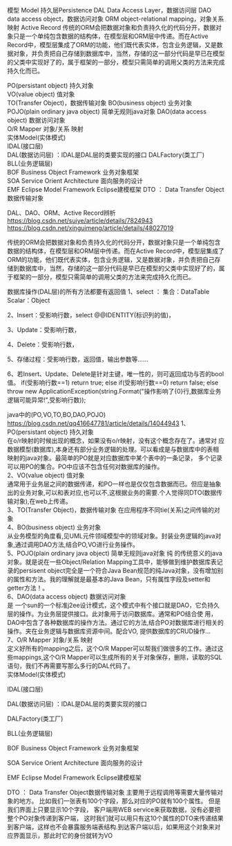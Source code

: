 模型 Model
持久层Persistence
DAL  Data Access Layer，数据访问层
DAO data access object，数据访问对象
ORM object-relational mapping，对象关系映射
Active Record
传统的ORM会把数据对象和负责持久化的代码分开，数据对象只是一个单纯包含数据的结构体，在模型层和ORM层中传递。而在Active Record中，模型层集成了ORM的功能，他们既代表实体，包含业务逻辑，又是数据对象，并负责把自己存储到数据库中，当然，存储的这一部分代码是早已在模型的父类中实现好了的，属于框架的一部分，模型只需简单的调用父类的方法来完成持久化而已。


PO(persistant object) 持久对象  
VO(value object) 值对象  
TO(Transfer Object)，数据传输对象 
BO(business object) 业务对象  
POJO(plain ordinary java object) 简单无规则java对象 
DAO(data access object) 数据访问对象  
O/R Mapper 对象/关系 映射    
实体Model(实体模式)  
IDAL(接口层)  
DAL(数据访问层) ：IDAL是DAL层的类要实现的接口
DALFactory(类工厂) 
BLL(业务逻辑层)  
BOF     Business Object Framework       业务对象框架  
SOA     Service Orient Architecture     面向服务的设计  
EMF     Eclipse Model Framework         Eclipse建模框架 
DTO ： Data Transfer Object数据传输对象



DAL、DAO、ORM、Active Record辨析
https://blog.csdn.net/suiye/article/details/7824943
https://blog.csdn.net/xinguimeng/article/details/48027019

传统的ORM会把数据对象和负责持久化的代码分开，数据对象只是一个单纯包含数据的结构体，在模型层和ORM层中传递。而在Active Record中，模型层集成了ORM的功能，他们既代表实体，包含业务逻辑，又是数据对象，并负责把自己存储到数据库中，当然，存储的这一部分代码是早已在模型的父类中实现好了的，属于框架的一部分，模型只需简单的调用父类的方法来完成持久化而已。


数据库操作(DAL层)的所有方法都要有返回值
1、select ： 
集合：DataTable 
Scalar：Object

2、Insert：受影响行数，select @@IDENTITY(标识列的值)，

3、Update：受影响行数，

4、Delete：受影响行数，

5、存储过程：受影响行数，返回值，输出参数等……

6、若Insert、Update、Delete是针对主键，唯一性的，则可返回成功与否的bool值。 
if(受影响行数==1) 
    return true; 
else if(受影响行数==0) 
    return false; 
else 
    throw new ApplicationException(string.Format("操作影响了{0}行,数据库业务逻辑可能异常!",受影响行数));



java中的(PO,VO,TO,BO,DAO,POJO)
https://blog.csdn.net/qq416647781/article/details/14044943
1、PO(persistant object) 持久对象  
在o/r映射的时候出现的概念，如果没有o/r映射，没有这个概念存在了。通常对 应数据模型(数据库),本身还有部分业务逻辑的处理。可以看成是与数据库中的表相映射的java对象。最简单的PO就是对应数据库中某个表中的一条记录， 多个记录可以用PO的集合。PO中应该不包含任何对数据库的操作。   
2、VO(value object) 值对象  
通常用于业务层之间的数据传递，和PO一样也是仅仅包含数据而已。但应是抽象出的业务对象,可以和表对应,也可以不,这根据业务的需要.个人觉得同DTO(数据传输对象),在web上传递。  
3、TO(Transfer Object)，数据传输对象 
在应用程序不同tie(关系)之间传输的对象   
4、BO(business object) 业务对象  
从业务模型的角度看,见UML元件领域模型中的领域对象。封装业务逻辑的java对象,通过调用DAO方法,结合PO,VO进行业务操作。   
5、POJO(plain ordinary java object) 简单无规则java对象 
纯 的传统意义的java对象。就是说在一些Object/Relation Mapping工具中，能够做到维护数据库表记录的persisent object完全是一个符合Java Bean规范的纯Java对象，没有增加别的属性和方法。我的理解就是最基本的Java Bean，只有属性字段及setter和getter方法！。   
6、DAO(data access object) 数据访问对象  
是 一个sun的一个标准j2ee设计模式，这个模式中有个接口就是DAO，它负持久层的操作。为业务层提供接口。此对象用于访问数据库。通常和PO结合使 用，DAO中包含了各种数据库的操作方法。通过它的方法,结合PO对数据库进行相关的操作。夹在业务逻辑与数据库资源中间。配合VO, 提供数据库的CRUD操作...   
7、O/R Mapper 对象/关系 映射    
定义好所有的mapping之后，这个O/R Mapper可以帮我们做很多的工作。通过这些mappings,这个O/R Mapper可以生成所有的关于对象保存，删除，读取的SQL语句，我们不再需要写那么多行的DAL代码了。   
实体Model(实体模式)  

IDAL(接口层)  

DAL(数据访问层) ：IDAL是DAL层的类要实现的接口

DALFactory(类工厂) 

 BLL(业务逻辑层)  

BOF     Business Object Framework       业务对象框架  

SOA     Service Orient Architecture     面向服务的设计  

EMF     Eclipse Model Framework         Eclipse建模框架 

DTO ： 
Data Transfer Object数据传输对象 
主要用于远程调用等需要大量传输对象的地方。 
比如我们一张表有100个字段，那么对应的PO就有100个属性。 但是我们界面上只要显示10个字段， 
客户端用WEB service来获取数据，没有必要把整个PO对象传递到客户端， 这时我们就可以用只有这10个属性的DTO来传递结果到客户端，这样也不会暴露服务端表结构.到达客户端以后，如果用这个对象来对应界面显示，那此时它的身份就转为VO 

